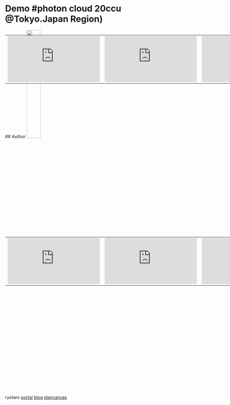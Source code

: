 # Demo #photon cloud 20ccu @Tokyo.Japan Region)
<div  style="position:absolute;height:640px;z-index:1;width: 100%;">
<TABLE WIDTH="100%" height="100%"> 
<TR> 
<TD> 

<iframe src="https://playcanv.as/p/m9ZoTmjj/" frameborder="0" width="100%" height="100%"></iframe>
</TD> 
<TD> 
<iframe src="https://playcanv.as/p/m9ZoTmjj/" frameborder="0" width="100%" height="100%"></iframe>

</TD> 
<TD> 
<iframe src="https://playcanv.as/p/m9ZoTmjj/" frameborder="0" width="100%" height="100%"></iframe>

</TD> 
</TR> 
</TABLE> 

<TABLE WIDTH="100%" height="100%"> 
<TR> 
<TD> 

<iframe src="https://playcanv.as/p/m9ZoTmjj/" frameborder="0" width="100%" height="100%"></iframe>

</TD> 
<TD> 
<iframe src="https://playcanv.as/p/m9ZoTmjj/" frameborder="0" width="100%" height="100%"></iframe>

</TD> 
<TD> 
<iframe src="https://playcanv.as/p/m9ZoTmjj/" frameborder="0" width="100%" height="100%"></iframe>

</TD> 
</TR> 
</TABLE> 
</div>
## Author
<img width="30%" src="http://i.imgur.com/Xh1GynL.jpg" />

ryotaro
[portal](http://utautattaro.com)
[blog](http://blog.utautattaro.com)
[playcanvas](https://playcanvas.com/ryotaro)
